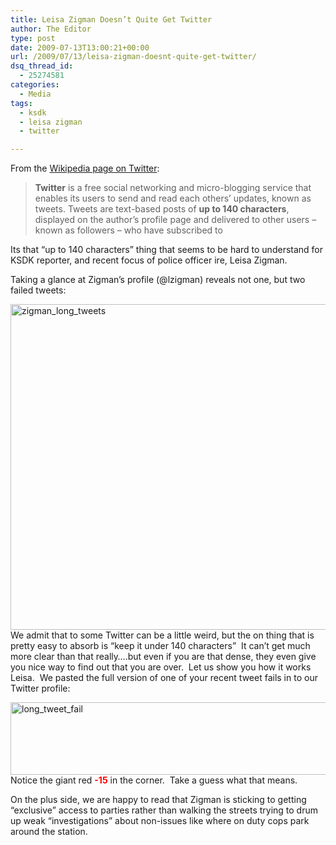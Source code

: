 ```yaml
---
title: Leisa Zigman Doesn’t Quite Get Twitter
author: The Editor
type: post
date: 2009-07-13T13:00:21+00:00
url: /2009/07/13/leisa-zigman-doesnt-quite-get-twitter/
dsq_thread_id:
  - 25274581
categories:
  - Media
tags:
  - ksdk
  - leisa zigman
  - twitter

---
```

From the [Wikipedia page on Twitter][1]:

> **Twitter** is a free social networking and micro-blogging service that enables its users to send and read each others&#8217; updates, known as tweets. Tweets are text-based posts of **up to 140 characters**, displayed on the author&#8217;s profile page and delivered to other users &#8211; known as followers &#8211; who have subscribed to

Its that &#8220;up to 140 characters&#8221; thing that seems to be hard to understand for KSDK reporter, and recent focus of police officer ire, Leisa Zigman.

Taking a glance at Zigman&#8217;s profile (@lzigman) reveals not one, but two failed tweets:

[<img class="aligncenter size-full wp-image-855" title="zigman_long_tweets" src="http://punchingkitty.com/wp-content/uploads/2009/07/zigman_long_tweets.jpg" alt="zigman_long_tweets" width="579" height="521" srcset="http://media.punchingkitty.com/wordpress/2009/07/zigman_long_tweets.jpg 579w, http://media.punchingkitty.com/wordpress/2009/07/zigman_long_tweets-300x269.jpg 300w" sizes="(max-width: 579px) 100vw, 579px" />][2]We admit that to some Twitter can be a little weird, but the on thing that is pretty easy to absorb is &#8220;keep it under 140 characters&#8221;  It can&#8217;t get much more clear than that really&#8230;.but even if you are that dense, they even give you nice way to find out that you are over.  Let us show you how it works Leisa.  We pasted the full version of one of your recent tweet fails in to our Twitter profile:

[<img class="aligncenter size-full wp-image-856" title="long_tweet_fail" src="http://punchingkitty.com/wp-content/uploads/2009/07/long_tweet_fail.jpg" alt="long_tweet_fail" width="583" height="116" srcset="http://media.punchingkitty.com/wordpress/2009/07/long_tweet_fail.jpg 583w, http://media.punchingkitty.com/wordpress/2009/07/long_tweet_fail-300x59.jpg 300w" sizes="(max-width: 583px) 100vw, 583px" />][3]Notice the giant red <span style="color: #ff0000;"><strong>-15</strong></span> in the corner.  Take a guess what that means.

On the plus side, we are happy to read that Zigman is sticking to getting &#8220;exclusive&#8221; access to parties rather than walking the streets trying to drum up weak &#8220;investigations&#8221; about non-issues like where on duty cops park around the station.

 [1]: http://en.wikipedia.org/wiki/Twitter
 [2]: http://punchingkitty.com/wp-content/uploads/2009/07/zigman_long_tweets.jpg
 [3]: http://punchingkitty.com/wp-content/uploads/2009/07/long_tweet_fail.jpg